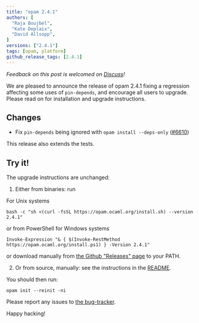 ```yaml
---
title: "opam 2.4.1"
authors: [
  "Raja Boujbel",
  "Kate Deplaix",
  "David Allsopp",
]
versions: ["2.4.1"]
tags: [opam, platform]
github_release_tags: [2.4.1]
---
```


_Feedback on this post is welcomed on [Discuss](https://discuss.ocaml.org/t/ann-opam-2-4-1/17002)!_

We are pleased to announce the release of opam 2.4.1 fixing a regression affecting some uses of `pin-depends`, and encourage all users to upgrade.
Please read on for installation and upgrade instructions.

## Changes

* Fix `pin-depends` being ignored with `opam install --deps-only` ([#6610](https://github.com/ocaml/opam/issues/6610))

This release also extends the tests.


## Try it!

The upgrade instructions are unchanged:

1. Either from binaries: run

For Unix systems
```
bash -c "sh <(curl -fsSL https://opam.ocaml.org/install.sh) --version 2.4.1"
```
or from PowerShell for Windows systems
```
Invoke-Expression "& { $(Invoke-RestMethod https://opam.ocaml.org/install.ps1) } -Version 2.4.1"
```
or download manually from [the Github "Releases" page](https://github.com/ocaml/opam/releases/tag/2.4.1) to your PATH.

2. Or from source, manually: see the instructions in the [README](https://github.com/ocaml/opam/tree/2.4.1#compiling-this-repo).


You should then run:
```
opam init --reinit -ni
```


Please report any issues to [the bug-tracker](https://github.com/ocaml/opam/issues).

Happy hacking!
